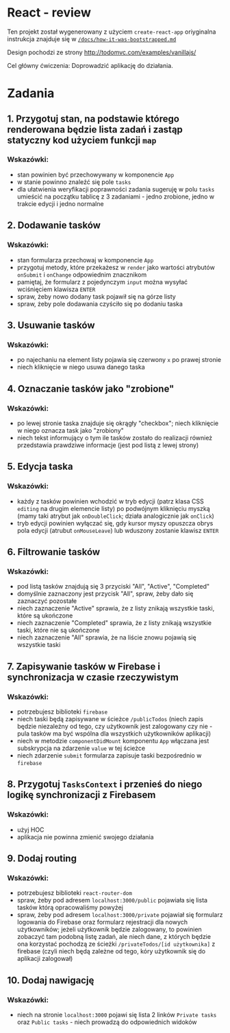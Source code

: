# React - review

Ten projekt został wygenerowany z użyciem `create-react-app` oriyginalna instrukcja znajduje się w [`/docs/how-it-was-bootstrapped.md`](./docs/how-it-was-bootstrapped.md)

Design pochodzi ze strony http://todomvc.com/examples/vanillajs/

Cel główny ćwiczenia: Doprowadzić aplikację do działania.

# Zadania

## 1. Przygotuj stan, na podstawie którego renderowana będzie lista zadań i zastąp statyczny kod użyciem funkcji `map`

### Wskazówki:
- stan powinien być przechowywany w komponencie `App`
- w stanie powinno znaleźć się pole `tasks`
- dla ułatwienia weryfikacji poprawności zadania sugeruję w polu `tasks`
  umieścić na początku tablicę z 3 zadaniami - jedno zrobione, jedno w trakcie
  edycji i jedno normalne

## 2. Dodawanie tasków

### Wskazówki:
- stan formularza przechowaj w komponencie `App`
- przygotuj metody, które przekażesz w `render` jako wartości atrybutów `onSubmit` i `onChange` odpowiednim znacznikom
- pamiętaj, że formularz z pojedynczym `input` można wysyłać wciśnięciem klawisza
  `ENTER`
- spraw, żeby nowo dodany task pojawił się na górze listy
- spraw, żeby pole dodawania czyściło się po dodaniu taska

## 3. Usuwanie tasków

### Wskazówki:
- po najechaniu na element listy pojawia się czerwony `x` po prawej stronie
- niech kliknięcie w niego usuwa danego taska

## 4. Oznaczanie tasków jako "zrobione"

### Wskazówki:
- po lewej stronie taska znajduje się okrągły "checkbox"; niech kliknięcie w niego oznacza task jako "zrobiony"
- niech tekst informujący o tym ile tasków zostało do realizacji również
  przedstawia prawdziwe informacje (jest pod listą z lewej strony)

## 5. Edycja taska

### Wskazówki:
- każdy z tasków powinien wchodzić w tryb edycji (patrz klasa CSS `editing` 
  na drugim elemencie listy) po podwójnym kliknięciu myszką 
  (mamy taki atrybut jak `onDoubleClick`; działa analogicznie jak `onClick`)
- tryb edycji powinien wyłączać się, gdy kursor myszy opuszcza obrys pola edycji
  (atrubut `onMouseLeave`) lub wduszony zostanie klawisz `ENTER`

## 6. Filtrowanie tasków

### Wskazówki:
- pod listą tasków znajdują się 3 przyciski "All", "Active", "Completed"
- domyślnie zaznaczony jest przycisk "All", spraw, żeby dało się zaznaczyć pozostałe
- niech zaznaczenie "Active" sprawia, że z listy znikają wszystkie taski, które
  są ukończone
- niech zaznaczenie "Completed" sprawia, że z listy znikają wszystkie taski, które nie są ukończone
- niech zaznaczenie "All" sprawia, że na liście znowu pojawią się wszystkie taski

## 7. Zapisywanie tasków w Firebase i synchronizacja w czasie rzeczywistym

### Wskazówki:
- potrzebujesz biblioteki `firebase`
- niech taski będą zapisywane w ścieżce `/publicTodos` (niech zapis będzie niezależny od tego, czy użytkownik jest zalogowany czy nie - pula tasków ma być wspólna dla wszystkich użytkowników aplikacji)
- niech w metodzie `componentDidMount` komponentu `App` włączana jest subskrypcja na zdarzenie `value` w tej ścieżce
- niech zdarzenie `submit` formularza zapisuje taski bezpośrednio w `firebase`

## 8. Przygotuj `TasksContext` i przenieś do niego logikę synchronizacji z Firebasem

### Wskazówki:
- użyj HOC
- aplikacja nie powinna zmienić swojego działania

## 9. Dodaj routing

### Wskazówki:
- potrzebujesz biblioteki `react-router-dom`
- spraw, żeby pod adresem `localhost:3000/public` pojawiała się lista tasków którą opracowaliśmy powyżej
- spraw, żeby pod adresem `localhost:3000/private` pojawiał się formularz logowania do Firebase oraz formularz rejestracji dla nowych użytkowników;
jeżeli użytkownik będzie zalogowany, to powinien zobaczyć tam podobną listę
zadań, ale niech dane, z których będzie ona korzystać pochodzą ze ścieżki
`/privateTodos/[id użytkownika]` z firebase (czyli niech będą zależne od tego, kóry użytkownik się do aplikacji zalogował) 

## 10. Dodaj nawigację

### Wskazówki:
- niech na stronie `localhost:3000` pojawi się lista 2 linków `Private tasks` oraz `Public tasks` - niech prowadzą do odpowiednich widoków